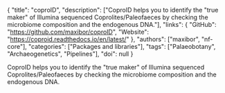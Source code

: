 {
  "title": "coproID",
  "description": ["CoproID helps you to identify the \"true maker\" of Illumina sequenced Coprolites/Paleofaeces by checking the microbiome composition and the endogenous DNA."],
  "links": {
    "GitHub": "https://github.com/maxibor/coproID",
    "Website": "https://coproid.readthedocs.io/en/latest/"
  },
  "authors": ["maxibor", "nf-core"],
  "categories": ["Packages and libraries"],
  "tags": ["Palaeobotany", "Archaeogenetics", "Pipelines"],
  "doi": null
}

<!-- Generated by csv2md.R – do not edit by hand -->

CoproID helps you to identify the "true maker" of Illumina sequenced Coprolites/Paleofaeces by checking the microbiome composition and the endogenous DNA.